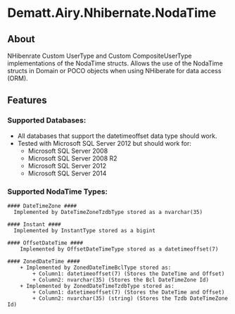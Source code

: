 # Dematt.Airy.Nhibernate.NodaTime #

## About ##
NHibenrate Custom UserType and Custom CompositeUserType implementations of the NodaTime structs.
Allows the use of the NodaTime structs in Domain or POCO objects when using NHiberate for data access (ORM).

## Features ##
### Supported Databases: ###
  * All databases that support the datetimeoffset data type should work.
  * Tested with Microsoft SQL Server 2012 but should work for:
    * Microsoft SQL Server 2008
    * Microsoft SQL Server 2008 R2
    * Microsoft SQL Server 2012
    * Microsoft SQL Server 2014

### Supported NodaTime Types: ###

    #### DateTimeZone ####
      Implemented by DateTimeZoneTzdbType stored as a nvarchar(35)
    
    #### Instant ####
      Implemented by InstantType stored as a bigint
    
    #### OffsetDateTime ####
        Implemented by OffsetDateTimeType stored as a datetimeoffset(7)
    
    #### ZonedDateTime ####
        + Implemented by ZonedDateTimeBclType stored as:
            + Column1: datetimeoffset(7) (Stores the DateTime and Offset)
            + Column2: nvarchar(35) (Stores the Bcl DateTimeZone Id)
        + Implemented by ZonedDateTimeTzdbType stored as:
            + Column1: datetimeoffset(7) (Stores the DateTime and Offset)
            + Column2: nvarchar(35) (string) (Stores the Tzdb DateTimeZone Id)